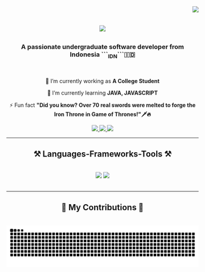 <img align="right" src="https://visitor-badge.laobi.icu/badge?page_id=akbarrt.akbarrt" />

<h1 align="center">
    <img src="https://readme-typing-svg.herokuapp.com/?font=Righteous&size=35&center=true&vCenter=true&width=500&height=70&duration=4000&lines=Hi+There!+👋;+I'm+Akbar+Noviandi!;" />
</h1>

<h3 align="center">A passionate undergraduate software developer from Indonesia ```<sub>IDN</sub>```🇮🇩 </h3>

<br/>

<div align="center">
 
 🔭 I’m currently working as **A College Student**
 
 🌱 I’m currently learning **JAVA, JAVASCRIPT**

⚡ Fun fact **"Did you know? Over 70 real swords were melted to forge the Iron Throne in Game of Thrones!"🗡️🔥**

 </div>
 
<div align="center"> 
  <a href="mailto:albarnv10@gmail.oom">
    <img src="https://img.shields.io/badge/Gmail-333333?style=for-the-badge&logo=gmail&logoColor=red" />
  </a>
  <a href="https://www.linkedin.com/in/mohamad-akbar-noviandi-878b43242/" target="_blank">
    <img src="https://img.shields.io/badge/LinkedIn-0077B5?style=for-the-badge&logo=linkedin&logoColor=white" target="_blank" />
  </a>
  <a href="https://akbarrt.github.io" target="_blank">
     <img src="https://img.shields.io/badge/Portfolio-FF5722?style=for-the-badge&logo=todoist&logoColor=white" target="_blank" /> <!-- sqlite, safari, google-chrome are other good icon options -->
  </a>
</div>

 <hr/>
 
<h2 align="center">⚒️ Languages-Frameworks-Tools ⚒️</h2>
<br/>
<div align="center">
    <img src="https://skillicons.dev/icons?i=html,css,vscode,github,figma,git" />
    <img src="https://skillicons.dev/icons?i=python,javascript,typescript,c,java," /><br>
</div>

<br/>
<hr/>

<div align="center">
  <h2>🐍 My Contributions 🐍</h2>
  <br>
  <img alt="snake eating my contributions" src="https://raw.githubusercontent.com/akbarrt/akbarrt/output/github-contribution-grid-snake.svg" />
  
  <br/><br/><br/>
</div>
<br/>
